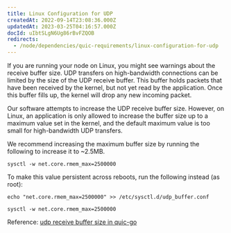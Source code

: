 ```yaml
---
title: Linux Configuration for UDP
createdAt: 2022-09-14T23:08:36.000Z
updatedAt: 2023-03-25T04:16:57.000Z
docId: uIbtSLgN6Ug86rBvFZQOB
redirects:
  - /node/dependencies/quic-requirements/linux-configuration-for-udp
---
```


If you are running your node on Linux, you might see warnings about the receive buffer size.
UDP transfers on high-bandwidth connections can be limited by the size of the UDP receive buffer. This buffer holds packets that have been received by the kernel, but not yet read by the application. Once this buffer fills up, the kernel will drop any new incoming packet.

Our software attempts to increase the UDP receive buffer size. However, on Linux, an application is only allowed to increase the buffer size up to a maximum value set in the kernel, and the default maximum value is too small for high-bandwidth UDP transfers.


We recommend increasing the maximum buffer size by running the following to increase it to \~2.5MB.

```none
sysctl -w net.core.rmem_max=2500000
```

To make this value persistent across reboots, run the following instead (as root):

```none
echo "net.core.rmem_max=2500000" >> /etc/sysctl.d/udp_buffer.conf

sysctl -w net.core.rmem_max=2500000
```

Reference: [udp receive buffer size in quic-go](https://github.com/lucas-clemente/quic-go/wiki/UDP-Receive-Buffer-Size)

